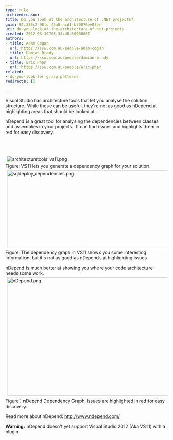 ```yaml
---
type: rule
archivedreason: 
title: Do you look at the architecture of .NET projects?
guid: 94c385c2-98fd-46a0-acd1-b50070ee03ee
uri: do-you-look-at-the-architecture-of-net-projects
created: 2012-03-16T08:33:48.0000000Z
authors:
- title: Adam Cogan
  url: https://ssw.com.au/people/adam-cogan
- title: Damian Brady
  url: https://ssw.com.au/people/damian-brady
- title: Eric Phan
  url: https://ssw.com.au/people/eric-phan
related:
- do-you-look-for-grasp-patterns
redirects: []

---
```



<p>Visual Studio has architecture tools that let you analyse the solution structure. While these can be useful, they're not as good as nDepend at highlighting areas that should be looked at.</p>
<p>nDepend is a great tool for analysing the dependencies between classes and assemblies in your projects.&#160; It can find issues and highlights them in red for easy discovery.</p>
<br><excerpt class='endintro'></excerpt><br>
<p><img alt="architecturetools_vs11.png" src="/SoftwareDevelopment/RulestobetterArchitectureandCodeReview/PublishingImages/ArchitectureToolsVS11.png" style="margin&#58;5px;" /><br><span class="ssw-rteStyle-FigureNormal">Figure&#58; VS11 lets you generate a dependency graph for your solution.</span><img alt="sqldeploy_dependencies.png" src="/SoftwareDevelopment/RulestobetterArchitectureandCodeReview/PublishingImages/DependencyDiagramInVS11.png" style="margin&#58;5px;width&#58;600px;height&#58;243px;" /><br><span class="ssw-rteStyle-FigureNormal">Figure&#58; The dependency graph in VS11 shows you some interesting information, but it's not as good as nDepends at highlighting issues</span></p>
<div><span>nDepend is much better at showing you where your code architecture needs some work.</span></div>
<img alt="nDepend.png" src="/SoftwareDevelopment/RulestobetterArchitectureandCodeReview/PublishingImages/nDependDependencyGraph.png" style="margin&#58;5px;width&#58;600px;height&#58;370px;" /><br><span class="ssw-rteStyle-FigureNormal">Figure：nDepend Dependency Graph. Issues are highlighted in red for easy discovery.</span> <p>Read more about nDepend&#58; <a href="http&#58;//www.ndepend.com/">http&#58;//www.ndepend.com/</a></p>
<div><span><strong>Warning&#58; </strong>nDepend doesn't yet support Visual Studio 2012 (Aka VS11) with a plugin.</span></div>


